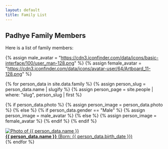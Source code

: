```yaml
---
layout: default
title: Family List
---
```


## Padhye Family Members

Here is a list of family members:

{% assign male_avatar = "https://cdn3.iconfinder.com/data/icons/basic-interface/100/user_man-128.png" %}
{% assign female_avatar = "https://cdn3.iconfinder.com/data/icons/avatar-user/64/Artboard_11-128.png" %}

<div class="family-list">
{% for person_data in site.data.family %}
  {% assign person_slug = person_data.name | slugify %}
  {% assign person_page = site.people | where: "slug", person_slug | first %}

  {% if person_data.photo %}
    {% assign person_image = person_data.photo %}
  {% else %}
    {% if person_data.gender == "Male" %}
      {% assign person_image = male_avatar %}
    {% else %}
      {% assign person_image = female_avatar %}
    {% endif %}
  {% endif %}

  <div class="family-list-item">
    <a href="{{ person_page.url | relative_url }}">
      <img src="{{ person_image }}" alt="Photo of {{ person_data.name }}" class="family-list-avatar">
      <div class="family-list-details">
        <strong>{{ person_data.name }}</strong>
        <span>(Born: {{ person_data.birth_date }})</span>
      </div>
    </a>
  </div>
{% endfor %}
</div>
